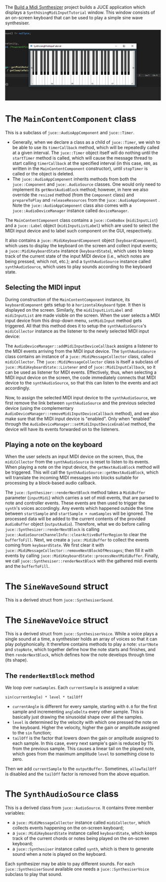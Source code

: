 The [Build a Midi Synthesizer](https://juce.com/tutorials/tutorial_synth_using_midi_input/) project builds a JUCE application which displays a `SynthUsingMidiInputTutorial` window. This window consists of an on-screen keyboard that can be used to play a simple sine wave synthesiser.

![](./pics/midi-keyboard-sine.PNG)

# The `MainContentComponent` class
This is a subclass of `juce::AudioAppComponent` and `juce::Timer`.
* Generally, when we declare a class as a child of  `juce::Timer`, we wish to be able to use its `timerCallback` method, which will be repeatedly called at a given interval. The `juce::Timer` object itself will do nothing until the `startTimer` method is called, which will cause the message thread to start calling `timerCallback` at the specified interval (in this case, `400`, as written in the `MainContentComponent` constructor), until `stopTimer` is called or the object is deleted.
* The `juce::AudioAppComponent` inherits methods from both the `juce::Component` and `juce:.AudioSource` classes. One would only need to implement its `getNextAudioBlock` method; however, in here we also override the `resized` method (from the `Component` class) and `prepareToPlay` and `releaseResources` from the `juce::AudioAppComponent` . Note the `juce::AudioAppComponent`  class also comes with a `juce::AudioDeviceManager` instance called `deviceManager`.

The `MainContentComponent` class contains a `juce::ComboBox` (`midiInputList`) and a `juce::Label` object (`midiInputListLabel`) which are used to select the MIDI input device and to label such component on the GUI, respectively.

It also contains a `juce::MidiKeyboardComponent` object (`keyboardComponent`), which uses to display the keyboard on the screen and collect input events; a `juce::MidiKeyboardState` instance (`keyboardState`), which uses to keep track of the current state of the input MIDI device (i.e., which notes are being pressed, which not, etc.); and a `SynthAudioSource` instance called `synthAudioSource`, which uses to play sounds according to the keyboard state.

## Selecting the MIDI input
During construction of the `MainContentComponent` instance, its `keyboardComponent` gets setup to a `horizontalKeyboard` type. It then is displayed on the screen. Similarly, the 
`midiInputListLabel` and `midiInputList` are made visible on the screen. When the user selects a MIDI input device from this drop-down menu, `setMidiInput` method gets triggered. All that this method does it to setup the `synthAudioSource`'s `midiCollector` instance as the listener to the newly selected MIDI input device:

The `AudioDeviceManager::addMidiInputDeviceCallback` assigns a listener to the MIDI events arriving from the MIDI input device. The `SynthAudioSource` class contains an instance of a `juce::MidiMessageCollector` class, called `midiCollector`. The `juce::MidiMessageCollector` class is itself a subclass of `juce::MidiKeyboardState::Listener` and of `juce::MidiInputCallback`, so it can be used as listener for MIDI events. Effectively, thus, when selecting a MIDI input device on the screen, the code immediately connects that MIDI device to the `synthAudioSource`, so that this can listen to the events and act accordingly.

Now, to assign the selected MIDI input device to the `synthAudioSource`, we first remove the link between `synthAudioSource` and the previous selected device (using the complementary `AudioDeviceManager::removeMidiInputDeviceCallback` method), and we also make sure that the MIDI input device is "enabled". Only when "enabled" through the `AudioDeviceManager::setMidiInputDeviceEnabled` method, the device will have its events forwarded on to the listeners.

## Playing a note on the keyboard
When the user selects an input MIDI device on the screen, thus, the `midiCollector` from the `synthAudioSource` is reset to listen to its events. When playing a note on the input device, the `getNextAudioBlock` method will be triggered. This will call the `SynthAudioSource::getNextAudioBlock`, which will translate the incoming MIDI messages into blocks suitable for processing by a block-based audio callback.

The `juce::Synthesizer::renderNextBlock` method takes a `MidiBuffer` parameter (`inputMidi`) which carries a set of midi events, that are parsed to note and controller events. These events are then used to trigger the `synth`'s voices accordingly. Any events which happened outside the time between `startSample` and `startSample + numSamples` will be ignored. The processed data will be added to the current contents of the provided `AudioBuffer` object (`outputAudio`). Therefore, what we do before calling `juce::Synthesizer::renderNextBlock` is calling `juce::AudioSourceChannelInfo::clearActiveBufferRegion` to clear the `bufferToFill`. Next, we create a `juce::MidiBuffer` to collect the events coming from `keyboardState`. We first clear it with `juce::MidiMessageCollector::removeNextBlockOfMessages`; then fill it with events by calling `juce::MidiKeyboardState::processNextMidiBuffer`. Finally, we call `juce::Synthesiser::renderNextBlock` with the gathered midi events and the `bufferToFill`.

# The `SineWaveSound` struct
This is a derived struct from `juce::SynthesiserSound`. 

# The `SineWaveVoice` struct
This is a derived struct from `juce::SynthesiserVoice`. While a voice plays a single sound at a time, a synthesiser holds an array of voices so that it can play polyphonically. It therefore contains methods to play a note: `startNote` and `stopNote`, which together define how the note starts and finishes, and then `renderNextBlock`, which defines how the note develops through time (its shape).

## The `renderNextBlock` method
We loop over `numSamples`. Each `currentSample` is assigned a value:
```
sin(currentAngle) * level * tailOff
```
* `currentAngle` is different for every sample, starting with `0.0` for the first sample and incrementing `angleDelta` every other sample. This is basically just drawing the sinusoidal shape over all the samples.
* `level` is determined by the velocity with which one pressed the note on the keyboard. Higher the velocity, higher the gain or amplitude assigned to the `sin` function;
* `tailOff` is the factor that lowers down the gain or amplitude assigned to each sample. In this case, every next sample's gain is reduced by 1% from the previous sample. This causes a linear tail on the played note, which goes from the maximum amplitude `level` to something close to zero.

Then we add `currentSample` to the `outputBuffer`. Sometimes, `allowTailOff` is disabled and the `tailOff` factor is removed from the above equation.


# The `SynthAudioSource` class
This is a derived class from `juce::AudioSource`. It contains three member variables:
* a `juce::MidiMessageCollector` instance called `midiCollector`, which collects events happening on the on-screen keyboard;
* a `juce::MidiKeyboardState` instance called `keyboardState`, which keeps track of the current chords or notes being played on the on-screen keyboard;
* a `juce::Synthesiser` instance called `synth`, which is there to generate sound when a note is played on the keyboard.


Each synthesizer may be able to pay different sounds. For each `juce::SynthesiserSound` available one needs a `juce::SynthesiserVoice` subclass to play that sound. 

